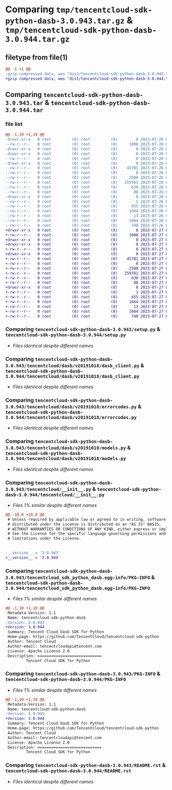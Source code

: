 # Comparing `tmp/tencentcloud-sdk-python-dasb-3.0.943.tar.gz` & `tmp/tencentcloud-sdk-python-dasb-3.0.944.tar.gz`

## filetype from file(1)

```diff
@@ -1 +1 @@
-gzip compressed data, was "dist/tencentcloud-sdk-python-dasb-3.0.943.tar", last modified: Wed Jul 26 00:35:30 2023, max compression
+gzip compressed data, was "dist/tencentcloud-sdk-python-dasb-3.0.944.tar", last modified: Thu Jul 27 02:13:38 2023, max compression
```

## Comparing `tencentcloud-sdk-python-dasb-3.0.943.tar` & `tencentcloud-sdk-python-dasb-3.0.944.tar`

### file list

```diff
@@ -1,19 +1,19 @@
-drwxr-xr-x   0 root         (0) root         (0)        0 2023-07-26 00:35:30.000000 tencentcloud-sdk-python-dasb-3.0.943/
--rw-r--r--   0 root         (0) root         (0)     1008 2023-07-26 00:35:30.000000 tencentcloud-sdk-python-dasb-3.0.943/setup.py
-drwxr-xr-x   0 root         (0) root         (0)        0 2023-07-26 00:35:30.000000 tencentcloud-sdk-python-dasb-3.0.943/tencentcloud/
-drwxr-xr-x   0 root         (0) root         (0)        0 2023-07-26 00:35:30.000000 tencentcloud-sdk-python-dasb-3.0.943/tencentcloud/dasb/
--rw-r--r--   0 root         (0) root         (0)        0 2023-07-26 00:35:30.000000 tencentcloud-sdk-python-dasb-3.0.943/tencentcloud/dasb/__init__.py
-drwxr-xr-x   0 root         (0) root         (0)        0 2023-07-26 00:35:30.000000 tencentcloud-sdk-python-dasb-3.0.943/tencentcloud/dasb/v20191018/
--rw-r--r--   0 root         (0) root         (0)    45781 2023-07-26 00:35:30.000000 tencentcloud-sdk-python-dasb-3.0.943/tencentcloud/dasb/v20191018/dasb_client.py
--rw-r--r--   0 root         (0) root         (0)        0 2023-07-26 00:35:30.000000 tencentcloud-sdk-python-dasb-3.0.943/tencentcloud/dasb/v20191018/__init__.py
--rw-r--r--   0 root         (0) root         (0)     2500 2023-07-26 00:35:30.000000 tencentcloud-sdk-python-dasb-3.0.943/tencentcloud/dasb/v20191018/errorcodes.py
--rw-r--r--   0 root         (0) root         (0)   259761 2023-07-26 00:35:30.000000 tencentcloud-sdk-python-dasb-3.0.943/tencentcloud/dasb/v20191018/models.py
--rw-r--r--   0 root         (0) root         (0)      630 2023-07-26 00:35:30.000000 tencentcloud-sdk-python-dasb-3.0.943/tencentcloud/__init__.py
--rw-r--r--   0 root         (0) root         (0)       88 2023-07-26 00:35:30.000000 tencentcloud-sdk-python-dasb-3.0.943/setup.cfg
-drwxr-xr-x   0 root         (0) root         (0)        0 2023-07-26 00:35:30.000000 tencentcloud-sdk-python-dasb-3.0.943/tencentcloud_sdk_python_dasb.egg-info/
--rw-r--r--   0 root         (0) root         (0)        1 2023-07-26 00:35:30.000000 tencentcloud-sdk-python-dasb-3.0.943/tencentcloud_sdk_python_dasb.egg-info/dependency_links.txt
--rw-r--r--   0 root         (0) root         (0)      455 2023-07-26 00:35:30.000000 tencentcloud-sdk-python-dasb-3.0.943/tencentcloud_sdk_python_dasb.egg-info/SOURCES.txt
--rw-r--r--   0 root         (0) root         (0)     1664 2023-07-26 00:35:30.000000 tencentcloud-sdk-python-dasb-3.0.943/tencentcloud_sdk_python_dasb.egg-info/PKG-INFO
--rw-r--r--   0 root         (0) root         (0)       13 2023-07-26 00:35:30.000000 tencentcloud-sdk-python-dasb-3.0.943/tencentcloud_sdk_python_dasb.egg-info/top_level.txt
--rw-r--r--   0 root         (0) root         (0)     1664 2023-07-26 00:35:30.000000 tencentcloud-sdk-python-dasb-3.0.943/PKG-INFO
--rw-r--r--   0 root         (0) root         (0)      740 2023-07-26 00:35:30.000000 tencentcloud-sdk-python-dasb-3.0.943/README.rst
+drwxr-xr-x   0 root         (0) root         (0)        0 2023-07-27 02:13:38.000000 tencentcloud-sdk-python-dasb-3.0.944/
+-rw-r--r--   0 root         (0) root         (0)     1008 2023-07-27 02:13:38.000000 tencentcloud-sdk-python-dasb-3.0.944/setup.py
+drwxr-xr-x   0 root         (0) root         (0)        0 2023-07-27 02:13:38.000000 tencentcloud-sdk-python-dasb-3.0.944/tencentcloud/
+drwxr-xr-x   0 root         (0) root         (0)        0 2023-07-27 02:13:38.000000 tencentcloud-sdk-python-dasb-3.0.944/tencentcloud/dasb/
+-rw-r--r--   0 root         (0) root         (0)        0 2023-07-27 02:13:38.000000 tencentcloud-sdk-python-dasb-3.0.944/tencentcloud/dasb/__init__.py
+drwxr-xr-x   0 root         (0) root         (0)        0 2023-07-27 02:13:38.000000 tencentcloud-sdk-python-dasb-3.0.944/tencentcloud/dasb/v20191018/
+-rw-r--r--   0 root         (0) root         (0)    45781 2023-07-27 02:13:38.000000 tencentcloud-sdk-python-dasb-3.0.944/tencentcloud/dasb/v20191018/dasb_client.py
+-rw-r--r--   0 root         (0) root         (0)        0 2023-07-27 02:13:38.000000 tencentcloud-sdk-python-dasb-3.0.944/tencentcloud/dasb/v20191018/__init__.py
+-rw-r--r--   0 root         (0) root         (0)     2500 2023-07-27 02:13:38.000000 tencentcloud-sdk-python-dasb-3.0.944/tencentcloud/dasb/v20191018/errorcodes.py
+-rw-r--r--   0 root         (0) root         (0)   259761 2023-07-27 02:13:38.000000 tencentcloud-sdk-python-dasb-3.0.944/tencentcloud/dasb/v20191018/models.py
+-rw-r--r--   0 root         (0) root         (0)      630 2023-07-27 02:13:38.000000 tencentcloud-sdk-python-dasb-3.0.944/tencentcloud/__init__.py
+-rw-r--r--   0 root         (0) root         (0)       88 2023-07-27 02:13:38.000000 tencentcloud-sdk-python-dasb-3.0.944/setup.cfg
+drwxr-xr-x   0 root         (0) root         (0)        0 2023-07-27 02:13:38.000000 tencentcloud-sdk-python-dasb-3.0.944/tencentcloud_sdk_python_dasb.egg-info/
+-rw-r--r--   0 root         (0) root         (0)        1 2023-07-27 02:13:38.000000 tencentcloud-sdk-python-dasb-3.0.944/tencentcloud_sdk_python_dasb.egg-info/dependency_links.txt
+-rw-r--r--   0 root         (0) root         (0)      455 2023-07-27 02:13:38.000000 tencentcloud-sdk-python-dasb-3.0.944/tencentcloud_sdk_python_dasb.egg-info/SOURCES.txt
+-rw-r--r--   0 root         (0) root         (0)     1664 2023-07-27 02:13:38.000000 tencentcloud-sdk-python-dasb-3.0.944/tencentcloud_sdk_python_dasb.egg-info/PKG-INFO
+-rw-r--r--   0 root         (0) root         (0)       13 2023-07-27 02:13:38.000000 tencentcloud-sdk-python-dasb-3.0.944/tencentcloud_sdk_python_dasb.egg-info/top_level.txt
+-rw-r--r--   0 root         (0) root         (0)     1664 2023-07-27 02:13:38.000000 tencentcloud-sdk-python-dasb-3.0.944/PKG-INFO
+-rw-r--r--   0 root         (0) root         (0)      740 2023-07-27 02:13:38.000000 tencentcloud-sdk-python-dasb-3.0.944/README.rst
```

### Comparing `tencentcloud-sdk-python-dasb-3.0.943/setup.py` & `tencentcloud-sdk-python-dasb-3.0.944/setup.py`

 * *Files identical despite different names*

### Comparing `tencentcloud-sdk-python-dasb-3.0.943/tencentcloud/dasb/v20191018/dasb_client.py` & `tencentcloud-sdk-python-dasb-3.0.944/tencentcloud/dasb/v20191018/dasb_client.py`

 * *Files identical despite different names*

### Comparing `tencentcloud-sdk-python-dasb-3.0.943/tencentcloud/dasb/v20191018/errorcodes.py` & `tencentcloud-sdk-python-dasb-3.0.944/tencentcloud/dasb/v20191018/errorcodes.py`

 * *Files identical despite different names*

### Comparing `tencentcloud-sdk-python-dasb-3.0.943/tencentcloud/dasb/v20191018/models.py` & `tencentcloud-sdk-python-dasb-3.0.944/tencentcloud/dasb/v20191018/models.py`

 * *Files identical despite different names*

### Comparing `tencentcloud-sdk-python-dasb-3.0.943/tencentcloud/__init__.py` & `tencentcloud-sdk-python-dasb-3.0.944/tencentcloud/__init__.py`

 * *Files 1% similar despite different names*

```diff
@@ -10,8 +10,8 @@
 # Unless required by applicable law or agreed to in writing, software
 # distributed under the License is distributed on an "AS IS" BASIS,
 # WITHOUT WARRANTIES OR CONDITIONS OF ANY KIND, either express or implied.
 # See the License for the specific language governing permissions and
 # limitations under the License.
 
 
-__version__ = '3.0.943'
+__version__ = '3.0.944'
```

### Comparing `tencentcloud-sdk-python-dasb-3.0.943/tencentcloud_sdk_python_dasb.egg-info/PKG-INFO` & `tencentcloud-sdk-python-dasb-3.0.944/tencentcloud_sdk_python_dasb.egg-info/PKG-INFO`

 * *Files 1% similar despite different names*

```diff
@@ -1,10 +1,10 @@
 Metadata-Version: 1.1
 Name: tencentcloud-sdk-python-dasb
-Version: 3.0.943
+Version: 3.0.944
 Summary: Tencent Cloud Dasb SDK for Python
 Home-page: https://github.com/TencentCloud/tencentcloud-sdk-python
 Author: Tencent Cloud
 Author-email: tencentcloudapi@tencent.com
 License: Apache License 2.0
 Description: ============================
         Tencent Cloud SDK for Python
```

### Comparing `tencentcloud-sdk-python-dasb-3.0.943/PKG-INFO` & `tencentcloud-sdk-python-dasb-3.0.944/PKG-INFO`

 * *Files 1% similar despite different names*

```diff
@@ -1,10 +1,10 @@
 Metadata-Version: 1.1
 Name: tencentcloud-sdk-python-dasb
-Version: 3.0.943
+Version: 3.0.944
 Summary: Tencent Cloud Dasb SDK for Python
 Home-page: https://github.com/TencentCloud/tencentcloud-sdk-python
 Author: Tencent Cloud
 Author-email: tencentcloudapi@tencent.com
 License: Apache License 2.0
 Description: ============================
         Tencent Cloud SDK for Python
```

### Comparing `tencentcloud-sdk-python-dasb-3.0.943/README.rst` & `tencentcloud-sdk-python-dasb-3.0.944/README.rst`

 * *Files identical despite different names*

